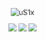 
<style>

  background-color: black;
  
</style>

<p align="center"> <img src="https://komarev.com/ghpvc/?username=uS1x&style=flat-square" alt="uS1x" /> </p>

<p align="center">
  <img src = "https://github-readme-stats.vercel.app/api?username=uS1x&show_icons=true&count_private=true&theme=algolia&hide_border=true&bg_color=00000000">
  <img src = "https://github-readme-stats.vercel.app/api/top-langs/?username=uS1x&layout=compact&hide_border=true&theme=algolia&bg_color=00000000&langs_count=6&count_private=true">

  <img src = "https://github-readme-streak-stats.herokuapp.com?user=uS1x&theme=algolia&hide_border=true&background=FFFFFF00&count_private=true">
  <br>
  <br>
</p>

<!--<p align="center"> <img src="https://activity-graph.herokuapp.com/graph?username=uS1x&theme=react-dark" alt="uS1x" /> </p>-->
